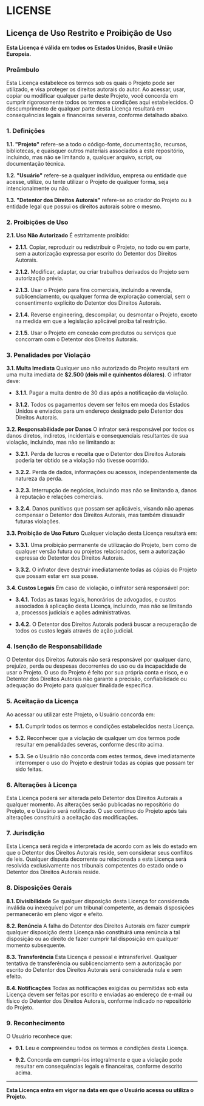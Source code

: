 # LICENSE

## Licença de Uso Restrito e Proibição de Uso

**Esta Licença é válida em todos os Estados Unidos, Brasil e União Europeia.** 

### Preâmbulo

Esta Licença estabelece os termos sob os quais o Projeto pode ser utilizado, e visa proteger os direitos autorais do autor. Ao acessar, usar, copiar ou modificar qualquer parte deste Projeto, você concorda em cumprir rigorosamente todos os termos e condições aqui estabelecidos. O descumprimento de qualquer parte desta Licença resultará em consequências legais e financeiras severas, conforme detalhado abaixo.

### 1. Definições

**1.1. "Projeto"** refere-se a todo o código-fonte, documentação, recursos, bibliotecas, e quaisquer outros materiais associados a este repositório, incluindo, mas não se limitando a, qualquer arquivo, script, ou documentação técnica.

**1.2. "Usuário"** refere-se a qualquer indivíduo, empresa ou entidade que acesse, utilize, ou tente utilizar o Projeto de qualquer forma, seja intencionalmente ou não.

**1.3. "Detentor dos Direitos Autorais"** refere-se ao criador do Projeto ou à entidade legal que possui os direitos autorais sobre o mesmo.

### 2. Proibições de Uso

**2.1. Uso Não Autorizado**
É estritamente proibido:

- **2.1.1.** Copiar, reproduzir ou redistribuir o Projeto, no todo ou em parte, sem a autorização expressa por escrito do Detentor dos Direitos Autorais.
  
- **2.1.2.** Modificar, adaptar, ou criar trabalhos derivados do Projeto sem autorização prévia.

- **2.1.3.** Usar o Projeto para fins comerciais, incluindo a revenda, sublicenciamento, ou qualquer forma de exploração comercial, sem o consentimento explícito do Detentor dos Direitos Autorais.

- **2.1.4.** Reverse engineering, descompilar, ou desmontar o Projeto, exceto na medida em que a legislação aplicável proíba tal restrição.

- **2.1.5.** Usar o Projeto em conexão com produtos ou serviços que concorram com o Detentor dos Direitos Autorais.

### 3. Penalidades por Violação

**3.1. Multa Imediata**
Qualquer uso não autorizado do Projeto resultará em uma multa imediata de **$2.500 (dois mil e quinhentos dólares)**. O infrator deve:

- **3.1.1.** Pagar a multa dentro de 30 dias após a notificação da violação.

- **3.1.2.** Todos os pagamentos devem ser feitos em moeda dos Estados Unidos e enviados para um endereço designado pelo Detentor dos Direitos Autorais.

**3.2. Responsabilidade por Danos**
O infrator será responsável por todos os danos diretos, indiretos, incidentais e consequenciais resultantes de sua violação, incluindo, mas não se limitando a:

- **3.2.1.** Perda de lucros e receita que o Detentor dos Direitos Autorais poderia ter obtido se a violação não tivesse ocorrido.

- **3.2.2.** Perda de dados, informações ou acessos, independentemente da natureza da perda.

- **3.2.3.** Interrupção de negócios, incluindo mas não se limitando a, danos à reputação e relações comerciais.

- **3.2.4.** Danos punitivos que possam ser aplicáveis, visando não apenas compensar o Detentor dos Direitos Autorais, mas também dissuadir futuras violações.

**3.3. Proibição de Uso Futuro**
Qualquer violação desta Licença resultará em:

- **3.3.1.** Uma proibição permanente de utilização do Projeto, bem como de qualquer versão futura ou projetos relacionados, sem a autorização expressa do Detentor dos Direitos Autorais.

- **3.3.2.** O infrator deve destruir imediatamente todas as cópias do Projeto que possam estar em sua posse.

**3.4. Custos Legais**
Em caso de violação, o infrator será responsável por:

- **3.4.1.** Todas as taxas legais, honorários de advogados, e custos associados à aplicação desta Licença, incluindo, mas não se limitando a, processos judiciais e ações administrativas.

- **3.4.2.** O Detentor dos Direitos Autorais poderá buscar a recuperação de todos os custos legais através de ação judicial.

### 4. Isenção de Responsabilidade

O Detentor dos Direitos Autorais não será responsável por qualquer dano, prejuízo, perda ou despesas decorrentes do uso ou da incapacidade de usar o Projeto. O uso do Projeto é feito por sua própria conta e risco, e o Detentor dos Direitos Autorais não garante a precisão, confiabilidade ou adequação do Projeto para qualquer finalidade específica.

### 5. Aceitação da Licença

Ao acessar ou utilizar este Projeto, o Usuário concorda em:

- **5.1.** Cumprir todos os termos e condições estabelecidos nesta Licença.

- **5.2.** Reconhecer que a violação de qualquer um dos termos pode resultar em penalidades severas, conforme descrito acima.

- **5.3.** Se o Usuário não concorda com estes termos, deve imediatamente interromper o uso do Projeto e destruir todas as cópias que possam ter sido feitas.

### 6. Alterações à Licença

Esta Licença poderá ser alterada pelo Detentor dos Direitos Autorais a qualquer momento. As alterações serão publicadas no repositório do Projeto, e o Usuário será notificado. O uso contínuo do Projeto após tais alterações constituirá a aceitação das modificações.

### 7. Jurisdição

Esta Licença será regida e interpretada de acordo com as leis do estado em que o Detentor dos Direitos Autorais reside, sem considerar seus conflitos de leis. Qualquer disputa decorrente ou relacionada a esta Licença será resolvida exclusivamente nos tribunais competentes do estado onde o Detentor dos Direitos Autorais reside.

### 8. Disposições Gerais

**8.1. Divisibilidade**
Se qualquer disposição desta Licença for considerada inválida ou inexequível por um tribunal competente, as demais disposições permanecerão em pleno vigor e efeito.

**8.2. Renúncia**
A falha do Detentor dos Direitos Autorais em fazer cumprir qualquer disposição desta Licença não constituirá uma renúncia a tal disposição ou ao direito de fazer cumprir tal disposição em qualquer momento subsequente.

**8.3. Transferência**
Esta Licença é pessoal e intransferível. Qualquer tentativa de transferência ou sublicenciamento sem a autorização por escrito do Detentor dos Direitos Autorais será considerada nula e sem efeito.

**8.4. Notificações**
Todas as notificações exigidas ou permitidas sob esta Licença devem ser feitas por escrito e enviadas ao endereço de e-mail ou físico do Detentor dos Direitos Autorais, conforme indicado no repositório do Projeto.

### 9. Reconhecimento

O Usuário reconhece que:

- **9.1.** Leu e compreendeu todos os termos e condições desta Licença.

- **9.2.** Concorda em cumpri-los integralmente e que a violação pode resultar em consequências legais e financeiras, conforme descrito acima.

---

**Esta Licença entra em vigor na data em que o Usuário acessa ou utiliza o Projeto.**
